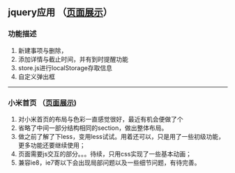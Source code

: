 ## jquery应用 （<a href="https://zhaoteee.github.io/jQuery-TODO-list/">页面展示</a>）
### 功能描述
1. 新建事项与删除，
2. 添加详情与截止时间，并有到时提醒功能
3. store.js进行localStorage存取信息
4. 自定义弹出框
***
### 小米首页 （<a href="https://zhaoteee.github.io/jQuery-TODO-list/%E5%B0%8F%E7%B1%B3/">页面展示</a>)

1. 对小米首页的布局与色彩一直感觉很好，最近有机会便做了个
2. 省略了中间一部分结构相同的section，做出整体布局。
3. 做之前了解了下less，变用less试试。用着还可以，只是用了一些初级功能，更多功能还要继续使用；
4. 页面需要js交互的部分。。。待续，只用css实现了一些基本动画；
5. 兼容ie8，ie7寄以下会出现局部问题以及一些细节问题，有待完善。
